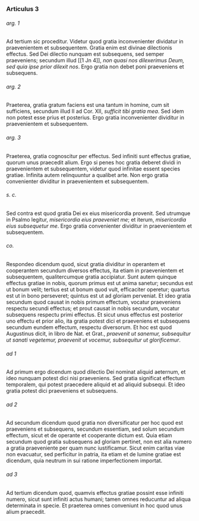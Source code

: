 ### Articulus 3

###### arg. 1
Ad tertium sic proceditur. Videtur quod gratia inconvenienter dividatur in praevenientem et subsequentem. Gratia enim est divinae dilectionis effectus. Sed Dei dilectio nunquam est subsequens, sed semper praeveniens; secundum illud [[1 Jn 4]], *non quasi nos dilexerimus Deum, sed quia ipse prior dilexit nos*. Ergo gratia non debet poni praeveniens et subsequens.

###### arg. 2
Praeterea, gratia gratum faciens est una tantum in homine, cum sit sufficiens, secundum illud II ad Cor. XII, *sufficit tibi gratia mea*. Sed idem non potest esse prius et posterius. Ergo gratia inconvenienter dividitur in praevenientem et subsequentem.

###### arg. 3
Praeterea, gratia cognoscitur per effectus. Sed infiniti sunt effectus gratiae, quorum unus praecedit alium. Ergo si penes hoc gratia deberet dividi in praevenientem et subsequentem, videtur quod infinitae essent species gratiae. Infinita autem relinquuntur a qualibet arte. Non ergo gratia convenienter dividitur in praevenientem et subsequentem.

###### s. c.
Sed contra est quod gratia Dei ex eius misericordia provenit. Sed utrumque in Psalmo legitur, *misericordia eius praeveniet me*; et iterum, *misericordia eius subsequetur me*. Ergo gratia convenienter dividitur in praevenientem et subsequentem.

###### co.
Respondeo dicendum quod, sicut gratia dividitur in operantem et cooperantem secundum diversos effectus, ita etiam in praevenientem et subsequentem, qualitercumque gratia accipiatur. Sunt autem quinque effectus gratiae in nobis, quorum primus est ut anima sanetur; secundus est ut bonum velit; tertius est ut bonum quod vult, efficaciter operetur; quartus est ut in bono perseveret; quintus est ut ad gloriam perveniat. Et ideo gratia secundum quod causat in nobis primum effectum, vocatur praeveniens respectu secundi effectus; et prout causat in nobis secundum, vocatur subsequens respectu primi effectus. Et sicut unus effectus est posterior uno effectu et prior alio, ita gratia potest dici et praeveniens et subsequens secundum eundem effectum, respectu diversorum. Et hoc est quod Augustinus dicit, in libro de Nat. et Grat., *praevenit ut sanemur, subsequitur ut sanati vegetemur, praevenit ut vocemur, subsequitur ut glorificemur*.

###### ad 1
Ad primum ergo dicendum quod dilectio Dei nominat aliquid aeternum, et ideo nunquam potest dici nisi praeveniens. Sed gratia significat effectum temporalem, qui potest praecedere aliquid et ad aliquid subsequi. Et ideo gratia potest dici praeveniens et subsequens.

###### ad 2
Ad secundum dicendum quod gratia non diversificatur per hoc quod est praeveniens et subsequens, secundum essentiam, sed solum secundum effectum, sicut et de operante et cooperante dictum est. Quia etiam secundum quod gratia subsequens ad gloriam pertinet, non est alia numero a gratia praeveniente per quam nunc iustificamur. Sicut enim caritas viae non evacuatur, sed perficitur in patria, ita etiam et de lumine gratiae est dicendum, quia neutrum in sui ratione imperfectionem importat.

###### ad 3
Ad tertium dicendum quod, quamvis effectus gratiae possint esse infiniti numero, sicut sunt infiniti actus humani; tamen omnes reducuntur ad aliqua determinata in specie. Et praeterea omnes conveniunt in hoc quod unus alium praecedit.

